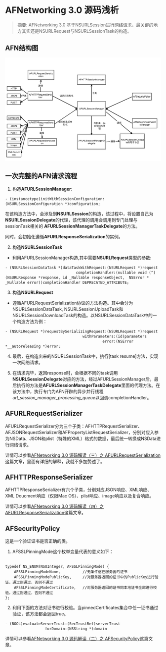 # AFNetworking 3.0 源码浅析



> 摘要: AFNetworking 3.0 基于NSURLSession进行网络请求，最关键的地方其实还是NSURLRequest与NSURLSessionTask的构造。


## AFN结构图
![AFN structure](../assets/AFN_structure.png "AFN structure")


## 一次完整的AFN请求流程

1. 构造**AFURLSessionManager**:
<pre><code>- (instancetype)initWithSessionConfiguration:(NSURLSessionConfiguration *)configuration;
</code></pre>
在该构造方法中，会涉及到**NSURLSession**的构造，该过程中，将设置自己为**NSURLSessionDelegate**的代理，该代理的调用会调用到专门处理与sessionTask相关的 **AFURLSessionManagerTaskDelegate**的方法。  

  同时，会初始化遵循**AFURLResponseSerialization**的实例。


2. 构造**NSURLSessionTask** 
  - 利用AFURLSessionManager构造,其中需要**NSURLRequest**类型的参数:
<pre><code>- (NSURLSessionDataTask *)dataTaskWithRequest:(NSURLRequest *)request
                                completionHandler:(nullable void (^)(NSURLResponse *response, id _Nullable responseObject,  NSError * _Nullable error))completionHandler DEPRECATED_ATTRIBUTE;
</code></pre>

3. 构造**NSURLRequest**  
  - 遵循AFURLRequestSerialization协议的方法构造。其中会分为NSURLSessionDataTask, NSURLSessionUploadTask和NSURLSessionDownloadTask的构造。以NSURLSessionDataTask中的一个构造方法为例：
<pre><code>- (NSURLRequest *)requestBySerializingRequest:(NSURLRequest *)request
                                   withParameters:(id)parameters
                                            error:(NSError *__autoreleasing *)error;
</code></pre>


4. 最后，在构造出来的NSURLSessionTask中，执行[task resume]方法，实现一次网络请求。

5. 在请求完毕，返回response时，会根据不同的task调用**NSURLSessionDelegate**对应的方法，经过AFURLSessionManager后，最后执行的方法是**AFURLSessionManagerTaskDelegate**里面的代理方法。在该方法中，执行专门为AFN开辟的异步并行线程*url\_session\_manager\_processing\_queue*以回调completionHandler。

## AFURLRequestSerializer

AFURLRequestSerializer分为三个子类：AFHTTPRequestSerializer、AFJSONRequestSerializer和AFPropertyListRequestSerializer，分别对应入参为NSData、JSON和plist（特殊的XML）格式的数据，最后统一转换成NSData进行网络请求。  

详情可以参看[AFNetworking 3.0 源码解读（三）之 AFURLRequestSerialization](http://www.cnblogs.com/machao/p/5725874.html)这篇文章，里面有详细的解释，我就不多加赘述了。

## AFHTTPResponseSerializer
AFHTTPResponseSerializer有六个子类，分别对应JSON响应、XML响应、XML Doucment响应（仅限Mac OS）、plist响应、image响应以及复合响应。

详情可以参看[AFNetworking 3.0 源码解读（四）之 AFURLResponseSerialization](http://www.cnblogs.com/machao/p/5755947.html)这篇文章。

## AFSecurityPolicy
这是一个验证证书是否正确的类。   

1. AFSSLPinningMode这个枚举变量代表的意义如下：
<pre><code>
typedef NS_ENUM(NSUInteger, AFSSLPinningMode) {
    AFSSLPinningModeNone,          //无条件信任服务器的证书
    AFSSLPinningModePublicKey,     //对服务器返回的证书中的PublicKey进行验证，通过则通过，否则不通过
    AFSSLPinningModeCertificate,   //对服务器返回的证书同本地证书全部进行校验，通过则通过，否则不通过
};
</code></pre>
2. 利用下面的方法对证书进行校验。当pinnedCertificates集合中任一证书通过验证，该方法都会返回true。
<pre><code>- (BOOL)evaluateServerTrust:(SecTrustRef)serverTrust
                  forDomain:(NSString *)domain
</code></pre>

详情可以参看[AFNetworking 3.0 源码解读（二）之 AFSecurityPolicy](http://www.cnblogs.com/machao/p/5704201.html)这篇文章。